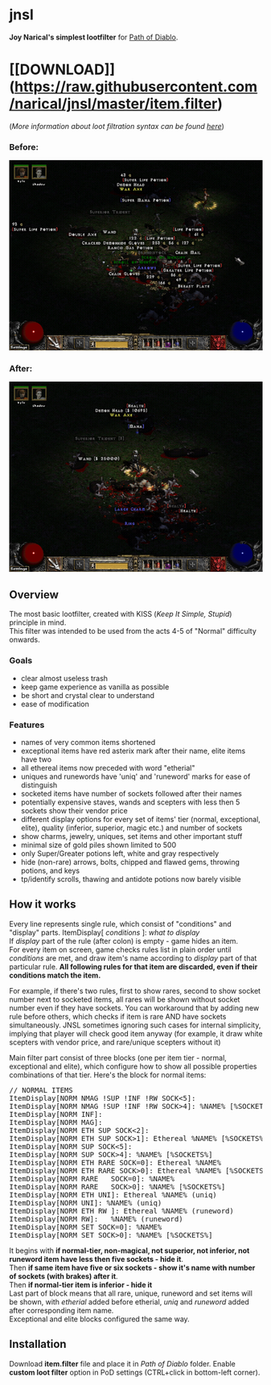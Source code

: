 # jnsl 
**Joy Narical's simplest lootfilter** for [Path of Diablo](https://pathofdiablo.com).
# \[[DOWNLOAD]\](https://raw.githubusercontent.com/narical/jnsl/master/item.filter)

(*More information about loot filtration syntax can be found [here](http://pathofdiablo.com/wiki/index.php/Loot_Filtration)*)

### Before:
![Without lootfilter](/images/before.png)

### After:
![With lootfilter](/images/after.png)

## Overview
The most basic lootfilter, created with KISS (*Keep It Simple, Stupid*) principle in mind.  
This filter was intended to be used from the acts 4-5 of "Normal" difficulty onwards.

### Goals
* clear almost useless trash
* keep game experience as vanilla as possible
* be short and crystal clear to understand
* ease of modification

### Features
* names of very common items shortened
* exceptional items have red asterix mark after their name, elite items have two
* all ethereal items now preceded with word "etherial"
* uniques and runewords have 'uniq' and 'runeword' marks for ease of distinguish
* socketed items have number of sockets followed after their names
* potentially expensive staves, wands and scepters with less then 5 sockets show their vendor price
* different display options for every set of items' tier (normal, exceptional, elite), quality (inferior, superior, magic etc.) and number of sockets
* show charms, jewelry, uniques, set items and other important stuff
* minimal size of gold piles shown limited to 500
* only Super/Greater potions left, white and gray respectively
* hide (non-rare) arrows, bolts, chipped and flawed gems, throwing potions, and keys
* tp/identify scrolls, thawing and antidote potions now barely visible

## How it works
Every line represents single rule, which consist of "conditions" and "display" parts.
ItemDisplay\[ *conditions* \]: *what to display*  
If *display* part of the rule (after colon) is empty - game hides an item.  
For every item on screen, game checks rules list in plain order until *conditions* are met, and draw item's name according to *display* part of that particular rule. **All following rules for that item are discarded, even if their conditions match the item.**

For example, if there's two rules, first to show rares, second to show socket number next to socketed items, all rares will be shown without socket number even if they have sockets. You can workaround that by adding new rule before others, which checks if item is rare AND have sockets simultaneously. JNSL sometimes ignoring such cases for internal simplicity, implying that player will check good item anyway (for example, it draw white scepters with vendor price, and rare/unique scepters without it)

Main filter part consist of three blocks (one per item tier - normal, exceptional and elite), which configure how to show all possible properties combinations of that tier. Here's the block for normal items:
<pre>
// NORMAL ITEMS
ItemDisplay[NORM NMAG !SUP !INF !RW SOCK<5]:
ItemDisplay[NORM NMAG !SUP !INF !RW SOCK>4]: %NAME% [%SOCKETS%]
ItemDisplay[NORM INF]:
ItemDisplay[NORM MAG]:
ItemDisplay[NORM ETH SUP SOCK<2]:
ItemDisplay[NORM ETH SUP SOCK>1]: Ethereal %NAME% [%SOCKETS%]
ItemDisplay[NORM SUP SOCK<5]:
ItemDisplay[NORM SUP SOCK>4]: %NAME% [%SOCKETS%]
ItemDisplay[NORM ETH RARE SOCK=0]: Ethereal %NAME%
ItemDisplay[NORM ETH RARE SOCK>0]: Ethereal %NAME% [%SOCKETS%]
ItemDisplay[NORM RARE	SOCK=0]: %NAME%
ItemDisplay[NORM RARE	SOCK>0]: %NAME% [%SOCKETS%]
ItemDisplay[NORM ETH UNI]: Ethereal %NAME% (uniq)
ItemDisplay[NORM UNI]: %NAME% (uniq)
ItemDisplay[NORM ETH RW ]: Ethereal %NAME% (runeword)
ItemDisplay[NORM RW]:	%NAME% (runeword)
ItemDisplay[NORM SET SOCK=0]: %NAME%
ItemDisplay[NORM SET SOCK>0]: %NAME% [%SOCKETS%]
</pre>

It begins with **if normal-tier, non-magical, not superior, not inferior, not runeword item have less then five sockets  - hide it**.  
Then **if same item have five or six sockets - show it's name with number of sockets (with brakes) after it**.  
Then **if normal-tier item is inferior - hide it**  
Last part of block means that all rare, unique, runeword and set items will be shown, with *etherial* added before etherial, *uniq* and *runeword* added after corresponding item name.  
Exceptional and elite blocks configured the same way.

## Installation
Download **item.filter** file and place it in *Path of Diablo* folder. Enable **custom loot filter** option in PoD settings (CTRL+click in bottom-left corner).
